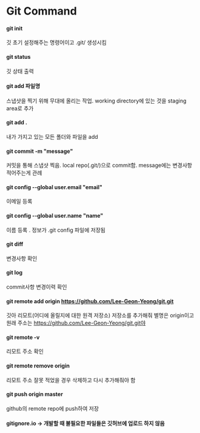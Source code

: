 # Git Command

#### git init

깃 초기 설정해주는 명령어이고 .git/ 생성시킴

#### git status

깃 상태 출력

#### git add 파일명

스냅샷을 찍기 위해 무대에 올리는 작업.  working directory에 있는 것을 staging area로 추가

#### git add .

내가 가지고 있는 모든 폴더와 파일을 add

#### git commit -m "message"

커밋을 통해 스냅샷 찍음. local repo(.git/)으로 commit함. message에는 변경사항 적어주는게 관례

#### git config --global user.email "email" 

이메일 등록

#### git config --global user.name "name"

이름 등록 . 정보가 .git config 파일에 저장됨

#### git diff 

변경사항 확인

#### git log

commit사항 변경이력 확인

#### git remote add origin https://github.com/Lee-Geon-Yeong/git.git

깃아 리모트(어디에 올릴지에 대한 원격 저장소) 저장소를 추가해줘 별명은 origin이고 원래 주소는 https://github.com/Lee-Geon-Yeong/git.git야

#### git remote -v

리모트 주소 확인

#### git remote remove origin

리모트 주소 잘못 적었을 경우 삭제하고 다시 추가해줘야 함

#### git push origin master

github의 remote repo에 push하여 저장

#### gitignore.io -> 개발할 때 불필요한 파일들은 깃허브에 업로드 하지 않음 

